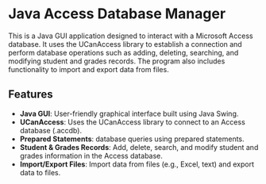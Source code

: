 # Java Access Database Manager

This is a Java GUI application designed to interact with a Microsoft Access database. It uses the UCanAccess library to establish a connection and perform database operations such as adding, deleting, searching, and modifying student and grades records. The program also includes functionality to import and export data from files.

## Features
- **Java GUI**: User-friendly graphical interface built using Java Swing.
- **UCanAccess**: Uses the UCanAccess library to connect to an Access database (.accdb).
- **Prepared Statements**: database queries using prepared statements.
- **Student & Grades Records**: Add, delete, search, and modify student and grades information in the Access database.
- **Import/Export Files**: Import data from files (e.g., Excel, text) and export data to files.
  
